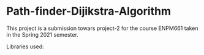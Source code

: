 # Path-finder-Dijikstra-Algorithm

This project is a submission towars project-2 for the course ENPM661 taken in the Spring 2021 semester. 

Libraries used:
